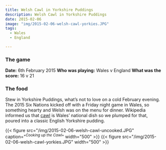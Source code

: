 ```yaml
---
title: Welsh Cawl in Yorkshire Puddings
description: Welsh Cawl in Yorkshire Puddings
date: 2015-02-06
image: "img/2015-02-06-welsh-cawl-yorkies.JPG"
tags:
  - Wales
  - England

---
```


### The game

**Date:** 6th February 2015
**Who was playing:** Wales v England
**What was the score:** 16 v 21

### The food

Stew in Yorkshire Puddings, what’s not to love on a cold February evening. The 2015 Six Nations kicked off with a Friday night game in Wales, so something hearty and Welsh was on the menu for dinner. Wikipedia informed us that [cawl](https://en.wikipedia.org/wiki/List_of_Welsh_dishes) is Wales’ national dish so we plumped for that, poured into a classic English Yorkshire pudding.

{{< figure src="/img/2015-02-06-welsh-cawl-uncooked.JPG" caption="<sup>*Cooking up the Cawl*</sup>" width="500" >}}
{{< figure src="/img/2015-02-06-welsh-cawl-yorkies.JPG" width="500" >}}
